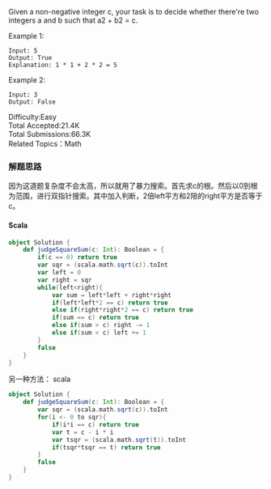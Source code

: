 Given a non-negative integer c, your task is to decide whether there're two integers a and b such that a2 + b2 = c.

Example 1:
```
Input: 5
Output: True
Explanation: 1 * 1 + 2 * 2 = 5
```
Example 2:
```
Input: 3
Output: False
```

Difficulty:Easy  
Total Accepted:21.4K   
Total Submissions:66.3K  
Related Topics：Math

### 解题思路
因为这道题复杂度不会太高，所以就用了暴力搜索。首先求c的根。然后以0到根为范围，进行双指针搜索。其中加入判断，2倍left平方和2陪的right平方是否等于c。
#### Scala
```scala
object Solution {
    def judgeSquareSum(c: Int): Boolean = {
        if(c == 0) return true
        var sqr = (scala.math.sqrt(c)).toInt
        var left = 0
        var right = sqr
        while(left<right){
            var sum = left*left + right*right
            if(left*left*2 == c) return true
            else if(right*right*2 == c) return true 
            if(sum == c) return true
            else if(sum > c) right -= 1
            else if(sum < c) left += 1
        }
        false
    }
}
```
另一种方法： scala

```scala
object Solution {
    def judgeSquareSum(c: Int): Boolean = {
        var sqr = (scala.math.sqrt(c)).toInt
        for(i <- 0 to sqr){
            if(i*i == c) return true
            var t = c - i * i
            var tsqr = (scala.math.sqrt(t)).toInt
            if(tsqr*tsqr == t) return true
        }
        false
    }
}
```
